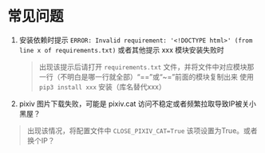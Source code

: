 # 常见问题

1. 安装依赖时提示 `ERROR: Invalid requirement: '<!DOCTYPE html>' (from line x of requirements.txt)` 或者其他提示 xxx 模块安装失败时

    > 出现该提示后请打开 `requirements.txt` 文件，并将文件中对应模块那一行（不明白是哪一行就全部）“==”或“~=”前面的模块复制出来 使用 `pip3 install xxx` 安装（库名替代xxx）

2. pixiv 图片下载失败，可能是 pixiv.cat 访问不稳定或者频繁拉取导致IP被关小黑屋？

> 出现该情况，将配置文件中 `CLOSE_PIXIV_CAT=True` 该项设置为True。或者换个IP？
